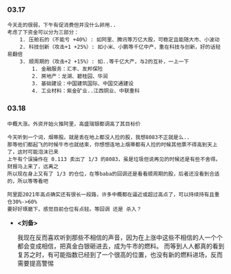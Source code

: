 
### 03.17

	今天走的很弱，下午有促消费但并没什么卵用..
	考虑了下资金可以分为三部分：
		1. 压舱石的（不能亏 +40%）: 如阿里、腾讯等万亿大股，可稳定且能随大市、小波动
		2. 科技创新（攻击+1 +25%）: 如小米、小鹏等千亿中产，重在科技与创新，好的话轻易翻倍
		3. 顺周期的（攻击+2 +15%）: 如..等千亿大产，与2的互补，一上一下
			1. 金融服务：汇丰、友邦保险
			2. 房地产：龙湖、碧桂园、华润
			3. 基础建设：中国建筑国际、中国交通建设
			4. 工业材料：紫金矿业..江西铜业、中联重科

### 03.18

	中概大涨。外资开始火推阿里，高盛瑞银都调高了其目标价
	
	今天听到一个词，烟蒂股。就是丢在地上都没人捡的股，我想8083不正就是么.. 
	那等他们都起飞的时候牛市也就结束，你想想连地上烟蒂都有人捡的时候其他票不得高到天上了，这时可能泡沫已来
	上午有个误操作在 0.113 卖出了 1/3 的8083，虽是垃圾但说再见的时候还是有些不舍得。财报马上来了，远离之
	所以现在身上又有了 1/3 的仓位，在等baba的回调还是看看顺周期的股，后者还没看到合适的，所以等等看吧
	
	阿里距2021年高点确实还有很长一段路，许多中概都在逼近或超过高点了，可以持续持有且重仓30%->60%
	要好好琢磨下，感觉目前仓位有点轻。等回调 还是 杀入？


- **<刘备>**

	我现在反而喜欢听到那些不相信的声音，因为在上涨中这些不相信的人一个个都会变成相信，把真金白银砸进去，成为牛市的燃料。
	而等到人人都真的看到复苏之时，有可能指数已经到了一个很高的位置，也没有新的燃料进场，反而需要提高警惕